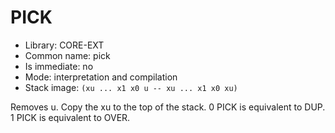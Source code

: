 # PICK

- Library: CORE-EXT
- Common name: pick
- Is immediate: no
- Mode: interpretation and compilation
- Stack image: `(xu ... x1 x0 u -- xu ... x1 x0 xu)`

Removes u. Copy the xu to the top of the stack. 0 PICK is equivalent to DUP. 1 PICK is equivalent to OVER.
